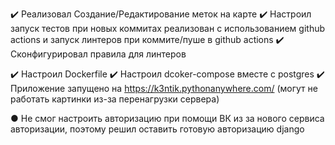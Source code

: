 ✔️ Реализовал Создание/Редактирование меток на карте
✔️ Настроил запуск тестов при новых коммитах реализован с использованием github actions и запуск линтеров при коммите/пуше в github actions
✔️ Сконфигурировал правила для линтеров

✔️ Настроил Dockerfile
✔️ Настроил dcoker-compose вместе с postgres
✔️ Приложение запущено на https://k3ntik.pythonanywhere.com/ (могут не работать картинки из-за перенагрузки сервера)

● Не смог настроить авторизацию при помощи ВК из за нового сервиса авторизации, поэтому решил оставить готовую авторизацию django
